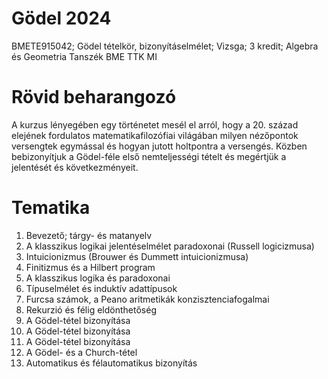 # Gödel 2024

BMETE915042; Gödel tételkör, bizonyításelmélet;	Vizsga;	3 kredit; Algebra és Geometria Tanszék BME TTK MI

# Rövid beharangozó
A kurzus lényegében egy történetet mesél el arról, hogy a 20. század elejének fordulatos matematikafilozófiai világában milyen nézőpontok versengtek egymással és hogyan jutott holtpontra a versengés. Közben bebizonyítjuk a Gödel-féle első nemteljességi tételt és megértjük a jelentését és következményeit.

# Tematika

1. Bevezető; tárgy- és matanyelv
2. A klasszikus logikai jelentéselmélet paradoxonai (Russell logicizmusa)
3. Intuicionizmus (Brouwer és Dummett intuicionizmusa)
4. Finitizmus és a Hilbert program
5. A klasszikus logika és paradoxonai
6. Típuselmélet és induktív adattípusok
7. Furcsa számok, a Peano aritmetikák konzisztenciafogalmai
8. Rekurzió és félig eldönthetőség
9. A Gödel-tétel bizonyítása
10. A Gödel-tétel bizonyítása
11. A Gödel-tétel bizonyítása
12. A Gödel- és a Church-tétel
13. Automatikus és félautomatikus bizonyítás

	
